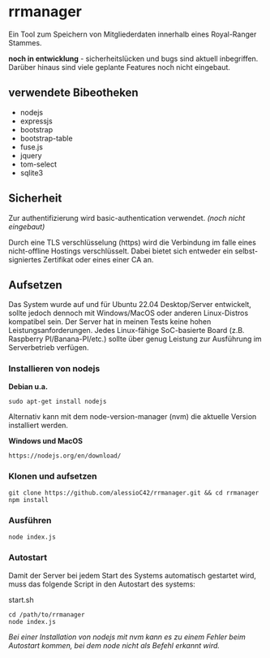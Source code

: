 
# rrmanager


Ein Tool zum Speichern von Mitgliederdaten innerhalb eines Royal-Ranger Stammes. 

**noch in entwicklung** - sicherheitslücken und bugs sind aktuell inbegriffen. Darüber hinaus sind viele geplante Features noch nicht eingebaut.

## verwendete Bibeotheken

- nodejs
- expressjs
- bootstrap
- bootstrap-table
- fuse.js
- jquery
- tom-select
- sqlite3

## Sicherheit

Zur authentifizierung wird basic-authentication verwendet. 
*(noch nicht eingebaut)*

Durch eine TLS verschlüsselung (https) wird die Verbindung im falle eines nicht-offline Hostings verschlüsselt. Dabei bietet sich entweder ein selbst-signiertes Zertifikat oder eines einer CA an. 

## Aufsetzen

Das System wurde auf und für Ubuntu 22.04 Desktop/Server entwickelt, sollte jedoch dennoch mit Windows/MacOS oder anderen Linux-Distros kompatibel sein. Der Server hat in meinen Tests keine hohen Leistungsanforderungen. Jedes Linux-fähige SoC-basierte Board (z.B. Raspberry PI/Banana-PI/etc.) sollte über genug Leistung zur Ausführung im Serverbetrieb verfügen.

### Installieren von nodejs

**Debian u.a.**

```console
sudo apt-get install nodejs
```

Alternativ kann mit dem node-version-manager (nvm) die aktuelle Version installiert werden.

**Windows und MacOS**

`https://nodejs.org/en/download/`

### Klonen und aufsetzen

```console
git clone https://github.com/alessioC42/rrmanager.git && cd rrmanager
npm install
```

### Ausführen

```console
node index.js
```

### Autostart

Damit der Server bei jedem Start des Systems automatisch gestartet wird, muss das folgende Script in den Autostart des systems:

start.sh
```console
cd /path/to/rrmanager
node index.js
```

*Bei einer Installation von nodejs mit nvm kann es zu einem Fehler beim Autostart kommen, bei dem node nicht als Befehl erkannt wird.*
